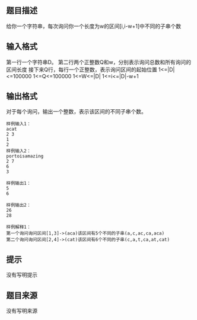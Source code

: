 


## 题目描述
给你一个字符串，每次询问你一个长度为w的区间[i,i-w+1]中不同的子串个数
## 输入格式
第一行一个字符串D。
第二行两个正整数Q和w，分别表示询问总数和所有询问的区间长度
接下来Q行，每行一个正整数，表示询问区间的起始位置
1<=|D|<=100000
1<=Q<=100000
1<=W<=|D|
1<=i<=|D|-w+1
## 输出格式
对于每个询问，输出一个整数，表示该区间的不同子串个数。

```input1
样例输入1：
acat
2 3
1
2
样例输入2：
portoisamazing
2 7
6
3

```
```output1
样例输出1：
5
6

样例输出2：
26
28

样例解释1：
第一个询问询问区间[1,3]->(aca)该区间有5个不同的子串(a,c,ac,ca,aca)
第二个询问询问区间[2,4]->(cat)该区间有6个不同的子串(c,a,t,ca,at,cat)
```

## 提示
没有写明提示
## 题目来源
没有写明来源


